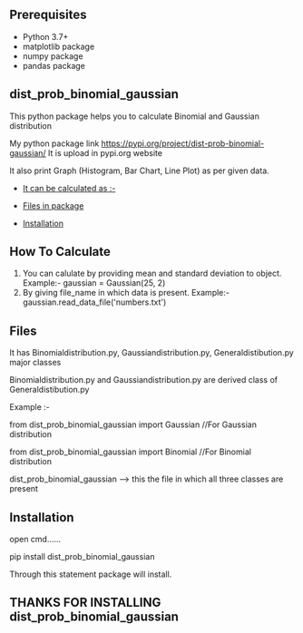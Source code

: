 ## Prerequisites
- Python 3.7+
- matplotlib package
- numpy package
- pandas package

## dist_prob_binomial_gaussian

This python package helps you to calculate Binomial and Gaussian distribution

My python package link 
https://pypi.org/project/dist-prob-binomial-gaussian/
It is upload in pypi.org website

It also print Graph (Histogram, Bar Chart, Line Plot) as per given data.


- [It can be calculated as :-](#how-to-calculate)

- [Files in package](#files)

- [Installation](#installation)

## How To Calculate

1. You can calulate by providing mean and standard deviation to object. Example:-  gaussian = Gaussian(25, 2)
2. By giving file_name in which data is present. Example:- gaussian.read_data_file('numbers.txt')

## Files

It has Binomialdistribution.py, Gaussiandistribution.py, Generaldistibution.py  major classes

Binomialdistribution.py and Gaussiandistribution.py are derived class of Generaldistibution.py

Example :-

from dist_prob_binomial_gaussian import Gaussian       //For Gaussian distribution

from dist_prob_binomial_gaussian import Binomial       //For Binomial distribution

dist_prob_binomial_gaussian --> this the file in which all three classes are present

## Installation

open cmd......

pip install dist_prob_binomial_gaussian

Through this statement package will install.

## THANKS FOR INSTALLING dist_prob_binomial_gaussian
